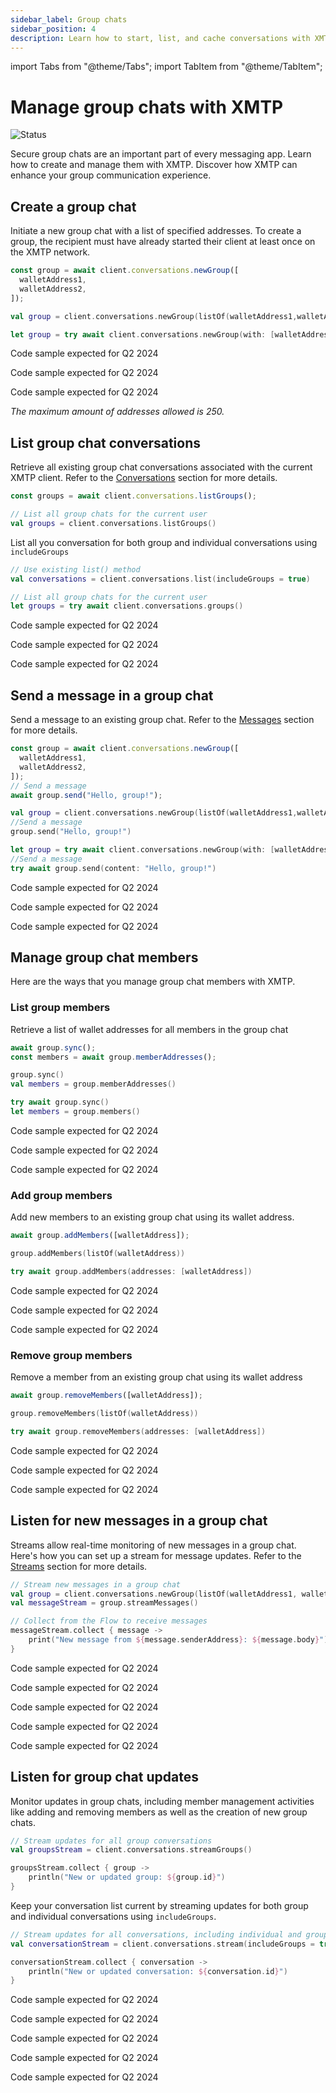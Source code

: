```yaml
---
sidebar_label: Group chats
sidebar_position: 4
description: Learn how to start, list, and cache conversations with XMTP
---
```


import Tabs from "@theme/Tabs";
import TabItem from "@theme/TabItem";

# Manage group chats with XMTP

![Status](https://img.shields.io/badge/Reference_implementation_status-Alpha-orange)

Secure group chats are an important part of every messaging app. Learn how to create and manage them with XMTP. Discover how XMTP can enhance your group communication experience.

## Create a group chat

Initiate a new group chat with a list of specified addresses. To create a group, the recipient must have already started their client at least once on the XMTP network.

<Tabs groupId="groupchats">
<TabItem value="rn" label="React Native" attributes={{className: "rn_tab "}}>

```jsx
const group = await client.conversations.newGroup([
  walletAddress1,
  walletAddress2,
]);
```

</TabItem>
<TabItem value="kotlin" label="Kotlin" attributes={{className: "kotlin_tab"}}>

```kotlin
val group = client.conversations.newGroup(listOf(walletAddress1,walletAddress2))
```

</TabItem>
<TabItem value="swift" label="Swift"  attributes={{className: "swift_tab"}}>

```swift
let group = try await client.conversations.newGroup(with: [walletAddress1, walletAddress2])
```

</TabItem>
<TabItem value="dart" label="Dart"  attributes={{className: "dart_tab"}}>

Code sample expected for Q2 2024

</TabItem>
<TabItem value="js" label="JavaScript"  attributes={{className: "js_tab "}}>

Code sample expected for Q2 2024

</TabItem>
<TabItem value="react" label="React"  attributes={{className: "react_tab "}}>

Code sample expected for Q2 2024

</TabItem>
</Tabs>

_The maximum amount of addresses allowed is 250._

## List group chat conversations

Retrieve all existing group chat conversations associated with the current XMTP client. Refer to the [Conversations](/docs/build/conversations.md) section for more details.

<Tabs groupId="groupchats">
<TabItem value="rn" label="React Native" attributes={{className: "rn_tab "}}>

```jsx
const groups = await client.conversations.listGroups();
```

</TabItem>
<TabItem value="kotlin" label="Kotlin" attributes={{className: "kotlin_tab"}}>

```kotlin
// List all group chats for the current user
val groups = client.conversations.listGroups()
```

List all you conversation for both group and individual conversations using `includeGroups`

```kotlin
// Use existing list() method
val conversations = client.conversations.list(includeGroups = true)
```

</TabItem>
<TabItem value="swift" label="Swift"  attributes={{className: "swift_tab"}}>

```swift
// List all group chats for the current user
let groups = try await client.conversations.groups()
```

</TabItem>
<TabItem value="dart" label="Dart"  attributes={{className: "dart_tab"}}>

Code sample expected for Q2 2024

</TabItem>
<TabItem value="js" label="JavaScript"  attributes={{className: "js_tab "}}>

Code sample expected for Q2 2024

</TabItem>
<TabItem value="react" label="React"  attributes={{className: "react_tab "}}>

Code sample expected for Q2 2024

</TabItem>
</Tabs>

## Send a message in a group chat

Send a message to an existing group chat. Refer to the [Messages](/docs/build/messages) section for more details.

<Tabs groupId="groupchats">
<TabItem value="rn" label="React Native" attributes={{className: "rn_tab "}}>

```jsx
const group = await client.conversations.newGroup([
  walletAddress1,
  walletAddress2,
]);
// Send a message
await group.send("Hello, group!");
```

</TabItem>
<TabItem value="kotlin" label="Kotlin" attributes={{className: "kotlin_tab"}}>

```kotlin
val group = client.conversations.newGroup(listOf(walletAddress1,walletAddress2))
//Send a message
group.send("Hello, group!")
```

</TabItem>
<TabItem value="swift" label="Swift"  attributes={{className: "swift_tab"}}>

```swift
let group = try await client.conversations.newGroup(with: [walletAddress1, walletAddress2])
//Send a message
try await group.send(content: "Hello, group!")
```

</TabItem>
<TabItem value="dart" label="Dart"  attributes={{className: "dart_tab"}}>

Code sample expected for Q2 2024

</TabItem>
<TabItem value="js" label="JavaScript"  attributes={{className: "js_tab "}}>

Code sample expected for Q2 2024

</TabItem>
<TabItem value="react" label="React"  attributes={{className: "react_tab "}}>

Code sample expected for Q2 2024

</TabItem>
</Tabs>

## Manage group chat members

Here are the ways that you manage group chat members with XMTP.

### List group members

Retrieve a list of wallet addresses for all members in the group chat

<Tabs groupId="groupchats">
<TabItem value="rn" label="React Native" attributes={{className: "rn_tab "}}>

```jsx
await group.sync();
const members = await group.memberAddresses();
```

</TabItem>
<TabItem value="kotlin" label="Kotlin" attributes={{className: "kotlin_tab"}}>

```kotlin
group.sync()
val members = group.memberAddresses()
```

</TabItem>
<TabItem value="swift" label="Swift"  attributes={{className: "swift_tab"}}>

```swift
try await group.sync()
let members = group.members()
```

</TabItem>
<TabItem value="dart" label="Dart"  attributes={{className: "dart_tab"}}>

Code sample expected for Q2 2024

</TabItem>
<TabItem value="js" label="JavaScript"  attributes={{className: "js_tab "}}>

Code sample expected for Q2 2024

</TabItem>
<TabItem value="react" label="React"  attributes={{className: "react_tab "}}>

Code sample expected for Q2 2024

</TabItem>
</Tabs>

### Add group members

Add new members to an existing group chat using its wallet address.

<Tabs groupId="groupchats">
<TabItem value="rn" label="React Native" attributes={{className: "rn_tab "}}>

```jsx
await group.addMembers([walletAddress]);
```

</TabItem>
<TabItem value="kotlin" label="Kotlin" attributes={{className: "kotlin_tab"}}>

```kotlin
group.addMembers(listOf(walletAddress))
```

</TabItem>
<TabItem value="swift" label="Swift"  attributes={{className: "swift_tab"}}>

```swift
try await group.addMembers(addresses: [walletAddress])
```

</TabItem>
<TabItem value="dart" label="Dart"  attributes={{className: "dart_tab"}}>

Code sample expected for Q2 2024

</TabItem>
<TabItem value="js" label="JavaScript"  attributes={{className: "js_tab "}}>

Code sample expected for Q2 2024

</TabItem>
<TabItem value="react" label="React"  attributes={{className: "react_tab "}}>

Code sample expected for Q2 2024

</TabItem>
</Tabs>

### Remove group members

Remove a member from an existing group chat using its wallet address

<Tabs groupId="groupchats">
<TabItem value="rn" label="React Native" attributes={{className: "rn_tab "}}>

```jsx
await group.removeMembers([walletAddress]);
```

</TabItem>
<TabItem value="kotlin" label="Kotlin" attributes={{className: "kotlin_tab"}}>

```kotlin
group.removeMembers(listOf(walletAddress))
```

</TabItem>
<TabItem value="swift" label="Swift"  attributes={{className: "swift_tab"}}>

```swift
try await group.removeMembers(addresses: [walletAddress])
```

</TabItem>
<TabItem value="dart" label="Dart"  attributes={{className: "dart_tab"}}>

Code sample expected for Q2 2024

</TabItem>
<TabItem value="js" label="JavaScript"  attributes={{className: "js_tab "}}>

Code sample expected for Q2 2024

</TabItem>
<TabItem value="react" label="React"  attributes={{className: "react_tab "}}>

Code sample expected for Q2 2024

</TabItem>
</Tabs>

## Listen for new messages in a group chat

Streams allow real-time monitoring of new messages in a group chat. Here's how you can set up a stream for message updates. Refer to the [Streams](/docs/build/streams.md) section for more details.

<Tabs groupId="groupchats">
<TabItem value="kotlin" label="Kotlin" attributes={{className: "kotlin_tab"}}>

```kotlin
// Stream new messages in a group chat
val group = client.conversations.newGroup(listOf(walletAddress1, walletAddress2))
val messageStream = group.streamMessages()

// Collect from the Flow to receive messages
messageStream.collect { message ->
    print("New message from ${message.senderAddress}: ${message.body}")
}
```

</TabItem>
<TabItem value="swift" label="Swift"  attributes={{className: "swift_tab"}}>

Code sample expected for Q2 2024

</TabItem>
<TabItem value="rn" label="React Native" attributes={{className: "rn_tab "}}>

Code sample expected for Q2 2024

</TabItem>
<TabItem value="dart" label="Dart"  attributes={{className: "dart_tab"}}>

Code sample expected for Q2 2024

</TabItem>
<TabItem value="js" label="JavaScript"  attributes={{className: "js_tab "}}>

Code sample expected for Q2 2024

</TabItem>
<TabItem value="react" label="React"  attributes={{className: "react_tab "}}>

Code sample expected for Q2 2024

</TabItem>
</Tabs>

## Listen for group chat updates

Monitor updates in group chats, including member management activities like adding and removing members as well as the creation of new group chats.

<Tabs groupId="groupchats">
<TabItem value="kotlin" label="Kotlin" attributes={{className: "kotlin_tab"}}>

```kotlin
// Stream updates for all group conversations
val groupsStream = client.conversations.streamGroups()

groupsStream.collect { group ->
    println("New or updated group: ${group.id}")
}
```

Keep your conversation list current by streaming updates for both group and individual conversations using `includeGroups`.

```kotlin
// Stream updates for all conversations, including individual and groups
val conversationStream = client.conversations.stream(includeGroups = true)

conversationStream.collect { conversation ->
    println("New or updated conversation: ${conversation.id}")
}
```

</TabItem>
<TabItem value="swift" label="Swift"  attributes={{className: "swift_tab"}}>

Code sample expected for Q2 2024

</TabItem>
<TabItem value="rn" label="React Native" attributes={{className: "rn_tab "}}>

Code sample expected for Q2 2024

</TabItem>
<TabItem value="dart" label="Dart"  attributes={{className: "dart_tab"}}>

Code sample expected for Q2 2024

</TabItem>
<TabItem value="js" label="JavaScript"  attributes={{className: "js_tab "}}>

Code sample expected for Q2 2024

</TabItem>
<TabItem value="react" label="React"  attributes={{className: "react_tab "}}>

Code sample expected for Q2 2024

</TabItem>
</Tabs>
